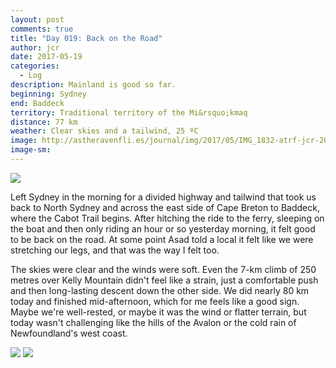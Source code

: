 ```yaml
---
layout: post
comments: true
title: "Day 019: Back on the Road"
author: jcr
date: 2017-05-19
categories:
  - Log
description: Mainland is good so far.
beginning: Sydney
end: Baddeck
territory: Traditional territory of the Mi&rsquo;kmaq 
distance: 77 km
weather: Clear skies and a tailwind, 25 ºC
image: http://astheravenfli.es/journal/img/2017/05/IMG_1832-atrf-jcr-2000-web.jpg
image-sm:
---
```


<img src="http://astheravenfli.es/journal/img/2017/05/IMG_7967-atrf-ac-2000-web.jpg">

Left Sydney in the morning for a divided highway and tailwind that took us back to North Sydney and across the east side of Cape Breton to Baddeck, where the Cabot Trail begins. After hitching the ride to the ferry, sleeping on the boat and then only riding an hour or so yesterday morning, it felt good to be back on the road. At some point Asad told a local it felt like we were stretching our legs, and that was the way I felt too.

The skies were clear and the winds were soft. Even the 7-km climb of 250 metres over Kelly Mountain didn't feel like a strain, just a comfortable push and then long-lasting descent down the other side. We did nearly 80 km today and finished mid-afternoon, which for me feels like a good sign. Maybe we're well-rested, or maybe it was the wind or flatter terrain, but today wasn't challenging like the hills of the Avalon or the cold rain of Newfoundland's west coast.

<img src="http://astheravenfli.es/journal/img/2017/05/IMG_7961-atrf-ac-2000-web.jpg">

<img src="http://astheravenfli.es/journal/img/2017/05/IMG_7954-atrf-ac-2000-web.jpg">